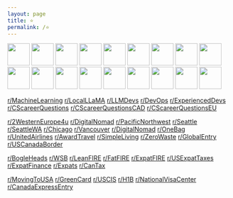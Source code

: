 ```yaml
---
layout: page
title: ⭐
permalink: /⭐
---
```


<a href="https://news.ycombinator.com/"><img src="https://news.ycombinator.com/favicon.ico" width="50" height="50" /></a>
<a href="https://www.memeorandum.com/"><img src="https://www.memeorandum.com/favicon.ico" width="50" height="50" /></a>
<a href="https://newsasfacts.com/"><img src="https://newsasfacts.com/favicon.ico" width="50" height="50" /></a>
<a href="https://www.lemonde.fr/en/"><img src="https://www.lemonde.fr/favicon.ico" width="50" height="50" /></a>
<a href="https://bogleheads.org/"><img src="https://bogleheads.org/favicon.ico" width="50" height="50" /></a>
<a href="https://www.milemoa.com/bbs/"><img src="https://www.milemoa.com/bbs/files/attach/xeicon/favicon.ico" width="50" height="50" /></a>
<a href="https://slickdeals.net/"><img src="https://slickdeals.net/images/slickdeals_icon.svg" width="50" height="50" /></a>
<a href="https://www.dealabs.com/"><img src="https://www.dealabs.com/favicon.ico" width="50" height="50" /></a>
<a href="https://www.francezone.com/"><img src="https://www.google.com/s2/favicons?domain=francezone.com&sz=50" width="50" height="50" /></a>
<a href="https://www.vanchosun.com/"><img src="https://www.google.com/s2/favicons?domain=vanchosun.com&sz=50" width="50" height="50" /></a>
<a href="https://scottaaronson.blog/"><img src="https://www.google.com/s2/favicons?domain=scottaaronson.blog&sz=50" width="50" height="50" /></a>
<a href="https://colah.github.io/"><img src="https://colah.github.io/favicon.ico" width="50" height="50" /></a>
<a href="https://lilianweng.github.io/"><img src="https://lilianweng.github.io/favicon_wine.ico" width="50" height="50" /></a>
<a href="https://transformer-circuits.pub/"><img src="https://transformer-circuits.pub/favicon.ico" width="50" height="50" /></a>
<a href="https://newsletter.languagemodels.co/"><img src="https://newsletter.languagemodels.co/favicon.ico" width="50" height="50" /></a>
<a href="https://libgen.rs/"><img src="https://libgen.rs/favicon.ico" width="50" height="50" /></a>
<a href="https://fmhy.net/"><img src="https://www.google.com/s2/favicons?domain=fmhy.net&sz=50" width="50" height="50" /></a>
<a href="https://pairdrop.net/"><img src="https://www.google.com/s2/favicons?domain=pairdrop.net&sz=50" width="50" height="50" /></a>

[r/MachineLearning](https://farside.link/libreddit/r/MachineLearning/)
[r/LocalLLaMA](https://farside.link/libreddit/r/LocalLLaMA/)
[r/LLMDevs](https://farside.link/libreddit/r/LLMDevs/)
[r/DevOps](https://farside.link/libreddit/r/devops/)
[r/ExperiencedDevs](https://farside.link/libreddit/r/ExperiencedDevs/)
[r/CScareerQuestions](https://farside.link/libreddit/r/cscareerquestions)
[r/CScareerQuestionsCAD](https://farside.link/libreddit/r/cscareerquestionsCAD)
[r/CScareerQuestionsEU](https://farside.link/libreddit/r/cscareerquestionsEU)

[r/2WesternEurope4u](https://farside.link/libreddit/r/2westerneurope4u/)
[r/DigitalNomad](https://farside.link/libreddit/r/digitalnomad/)
[r/PacificNorthwest](https://farside.link/libreddit/r/PacificNorthwest) 
[r/Seattle](https://farside.link/libreddit/r/seattle) 
[r/SeattleWA](https://farside.link/libreddit/r/seattlewa) 
[r/Chicago](https://farside.link/libreddit/r/chicago)
[r/Vancouver](https://farside.link/libreddit/r/vancouver)
[r/DigitalNomad](https://farside.link/libreddit/r/digitalnomad/)
[r/OneBag](https://farside.link/libreddit/r/onebag)
[r/UnitedAirlines](https://farside.link/libreddit/r/unitedairlines)
[r/AwardTravel](https://farside.link/libreddit/r/awardtravel)
[r/SimpleLiving](https://farside.link/libreddit/r/simpleliving)
[r/ZeroWaste](https://farside.link/libreddit/r/ZeroWaste)
[r/GlobalEntry](https://farside.link/libreddit/r/GlobalEntry)
[r/USCanadaBorder](https://farside.link/libreddit/r/uscanadaborder)

[r/BogleHeads](https://farside.link/libreddit/r/bogleheads)
[r/WSB](https://farside.link/libreddit/r/wallstreetbets)
[r/LeanFIRE](https://farside.link/libreddit/r/leanfire)
[r/FatFIRE](https://farside.link/libreddit/r/fatfire)
[r/ExpatFIRE](https://farside.link/libreddit/r/expatfire)
[r/USExpatTaxes](https://farside.link/libreddit/r/usexpattaxes)
[r/ExpatFinance](https://farside.link/libreddit/r/ExpatFinance)
[r/Expats](https://farside.link/libreddit/r/expats)
[r/CanTax](https://farside.link/libreddit/r/cantax)

[r/MovingToUSA](https://farside.link/libreddit/r/MovingToUSA/)
[r/GreenCard](https://farside.link/libreddit/r/greencard/)
[r/USCIS](https://farside.link/libreddit/r/uscis)
[r/H1B](https://farside.link/libreddit/r/h1b)
[r/NationalVisaCenter](https://farside.link/libreddit/r/NationalVisaCenter)
[r/CanadaExpressEntry](https://farside.link/libreddit/r/canadaexpressentry)



<script>
    document.getElementsByClassName("post-title").item(0).innerText = null;
</script>
